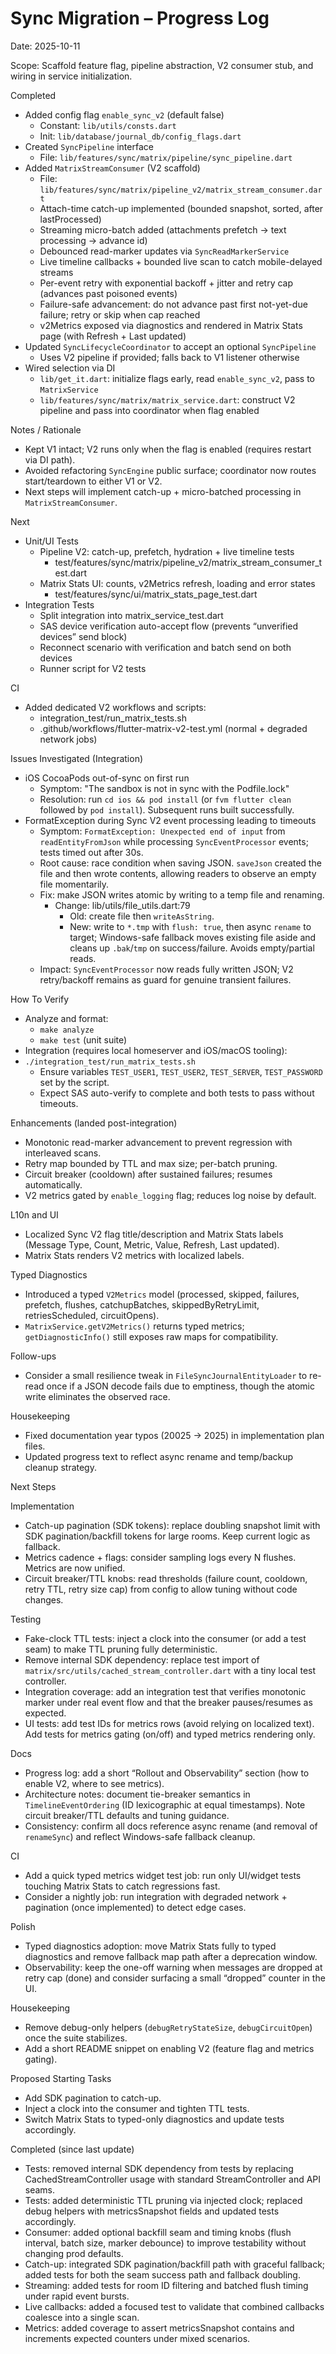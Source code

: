 # Sync Migration – Progress Log

Date: 2025-10-11

Scope: Scaffold feature flag, pipeline abstraction, V2 consumer stub, and wiring in service initialization.

Completed
- Added config flag `enable_sync_v2` (default false)
  - Constant: `lib/utils/consts.dart`
  - Init: `lib/database/journal_db/config_flags.dart`
- Created `SyncPipeline` interface
  - File: `lib/features/sync/matrix/pipeline/sync_pipeline.dart`
- Added `MatrixStreamConsumer` (V2 scaffold)
  - File: `lib/features/sync/matrix/pipeline_v2/matrix_stream_consumer.dart`
  - Attach-time catch-up implemented (bounded snapshot, sorted, after lastProcessed)
  - Streaming micro-batch added (attachments prefetch → text processing → advance id)
  - Debounced read-marker updates via `SyncReadMarkerService`
  - Live timeline callbacks + bounded live scan to catch mobile-delayed streams
  - Per-event retry with exponential backoff + jitter and retry cap (advances past poisoned events)
  - Failure-safe advancement: do not advance past first not-yet-due failure; retry or skip when cap reached
  - v2Metrics exposed via diagnostics and rendered in Matrix Stats page (with Refresh + Last updated)
- Updated `SyncLifecycleCoordinator` to accept an optional `SyncPipeline`
  - Uses V2 pipeline if provided; falls back to V1 listener otherwise
- Wired selection via DI
  - `lib/get_it.dart`: initialize flags early, read `enable_sync_v2`, pass to `MatrixService`
  - `lib/features/sync/matrix/matrix_service.dart`: construct V2 pipeline and pass into coordinator when flag enabled

Notes / Rationale
- Kept V1 intact; V2 runs only when the flag is enabled (requires restart via DI path).
- Avoided refactoring `SyncEngine` public surface; coordinator now routes start/teardown to either V1 or V2.
- Next steps will implement catch-up + micro-batched processing in `MatrixStreamConsumer`.

Next
- Unit/UI Tests
  - Pipeline V2: catch-up, prefetch, hydration + live timeline tests
    - test/features/sync/matrix/pipeline_v2/matrix_stream_consumer_test.dart
  - Matrix Stats UI: counts, v2Metrics refresh, loading and error states
    - test/features/sync/ui/matrix_stats_page_test.dart
- Integration Tests
  - Split integration into matrix_service_test.dart
  - SAS device verification auto-accept flow (prevents “unverified devices” send block)
  - Reconnect scenario with verification and batch send on both devices
  - Runner script for V2 tests

CI
- Added dedicated V2 workflows and scripts:
  - integration_test/run_matrix_tests.sh
  - .github/workflows/flutter-matrix-v2-test.yml (normal + degraded network jobs)

Issues Investigated (Integration)
- iOS CocoaPods out-of-sync on first run
  - Symptom: "The sandbox is not in sync with the Podfile.lock"
  - Resolution: run `cd ios && pod install` (or `fvm flutter clean` followed by `pod install`). Subsequent runs built successfully.
- FormatException during Sync V2 event processing leading to timeouts
  - Symptom: `FormatException: Unexpected end of input` from `readEntityFromJson` while processing `SyncEventProcessor` events; tests timed out after 30s.
  - Root cause: race condition when saving JSON. `saveJson` created the file and then wrote contents, allowing readers to observe an empty file momentarily.
  - Fix: make JSON writes atomic by writing to a temp file and renaming.
    - Change: lib/utils/file_utils.dart:79
      - Old: create file then `writeAsString`.
      - New: write to `*.tmp` with `flush: true`, then async `rename` to target; Windows-safe fallback moves existing file aside and cleans up `.bak`/`tmp` on success/failure. Avoids empty/partial reads.
  - Impact: `SyncEventProcessor` now reads fully written JSON; V2 retry/backoff remains as guard for genuine transient failures.

How To Verify
- Analyze and format:
  - `make analyze`
  - `make test` (unit suite)
- Integration (requires local homeserver and iOS/macOS tooling):
- `./integration_test/run_matrix_tests.sh`
  - Ensure variables `TEST_USER1`, `TEST_USER2`, `TEST_SERVER`, `TEST_PASSWORD` set by the script.
  - Expect SAS auto-verify to complete and both tests to pass without timeouts.

Enhancements (landed post-integration)
- Monotonic read-marker advancement to prevent regression with interleaved scans.
- Retry map bounded by TTL and max size; per-batch pruning.
- Circuit breaker (cooldown) after sustained failures; resumes automatically.
- V2 metrics gated by `enable_logging` flag; reduces log noise by default.

L10n and UI
- Localized Sync V2 flag title/description and Matrix Stats labels (Message Type, Count, Metric, Value, Refresh, Last updated).
- Matrix Stats renders V2 metrics with localized labels.

Typed Diagnostics
- Introduced a typed `V2Metrics` model (processed, skipped, failures, prefetch, flushes, catchupBatches, skippedByRetryLimit, retriesScheduled, circuitOpens).
- `MatrixService.getV2Metrics()` returns typed metrics; `getDiagnosticInfo()` still exposes raw maps for compatibility.

Follow-ups
- Consider a small resilience tweak in `FileSyncJournalEntityLoader` to re-read once if a JSON decode fails due to emptiness, though the atomic write eliminates the observed race.

Housekeeping
- Fixed documentation year typos (20025 → 2025) in implementation plan files.
- Updated progress text to reflect async rename and temp/backup cleanup strategy.

Next Steps

Implementation
- Catch-up pagination (SDK tokens): replace doubling snapshot limit with SDK pagination/backfill tokens for large rooms. Keep current logic as fallback.
- Metrics cadence + flags: consider sampling logs every N flushes. Metrics are now unified.
- Circuit breaker/TTL knobs: read thresholds (failure count, cooldown, retry TTL, retry size cap) from config to allow tuning without code changes.

Testing
- Fake-clock TTL tests: inject a clock into the consumer (or add a test seam) to make TTL pruning fully deterministic.
- Remove internal SDK dependency: replace test import of `matrix/src/utils/cached_stream_controller.dart` with a tiny local test controller.
- Integration coverage: add an integration test that verifies monotonic marker under real event flow and that the breaker pauses/resumes as expected.
- UI tests: add test IDs for metrics rows (avoid relying on localized text). Add tests for metrics gating (on/off) and typed metrics rendering only.

Docs
- Progress log: add a short “Rollout and Observability” section (how to enable V2, where to see metrics).
- Architecture notes: document tie-breaker semantics in `TimelineEventOrdering` (ID lexicographic at equal timestamps). Note circuit breaker/TTL defaults and tuning guidance.
- Consistency: confirm all docs reference async rename (and removal of `renameSync`) and reflect Windows-safe fallback cleanup.

CI
- Add a quick typed metrics widget test job: run only UI/widget tests touching Matrix Stats to catch regressions fast.
- Consider a nightly job: run integration with degraded network + pagination (once implemented) to detect edge cases.

Polish
- Typed diagnostics adoption: move Matrix Stats fully to typed diagnostics and remove fallback map path after a deprecation window.
- Observability: keep the one-off warning when messages are dropped at retry cap (done) and consider surfacing a small “dropped” counter in the UI.

Housekeeping
- Remove debug-only helpers (`debugRetryStateSize`, `debugCircuitOpen`) once the suite stabilizes.
- Add a short README snippet on enabling V2 (feature flag and metrics gating).

Proposed Starting Tasks
- Add SDK pagination to catch-up.
- Inject a clock into the consumer and tighten TTL tests.
- Switch Matrix Stats to typed-only diagnostics and update tests accordingly.

Completed (since last update)
- Tests: removed internal SDK dependency from tests by replacing CachedStreamController usage with standard StreamController and API seams.
- Tests: added deterministic TTL pruning via injected clock; replaced debug helpers with metricsSnapshot fields and updated tests accordingly.
- Consumer: added optional backfill seam and timing knobs (flush interval, batch size, marker debounce) to improve testability without changing prod defaults.
- Catch-up: integrated SDK pagination/backfill path with graceful fallback; added tests for both the seam success path and fallback doubling.
- Streaming: added tests for room ID filtering and batched flush timing under rapid event bursts.
- Live callbacks: added a focused test to validate that combined callbacks coalesce into a single scan.
- Metrics: added coverage to assert metricsSnapshot contains and increments expected counters under mixed scenarios.

